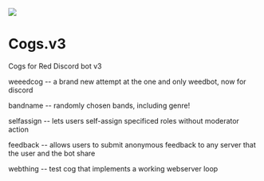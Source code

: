 <a href="https://www.patreon.com/bePatron?u=8964424" data-patreon-widget-type="become-patron-button"><img src="https://c5.patreon.com/external/logo/become_a_patron_button.png"></a>

# Cogs.v3
Cogs for Red Discord bot v3

weeedcog -- a brand new attempt at the one and only weedbot, now for discord

bandname -- randomly chosen bands, including genre!

selfassign -- lets users self-assign specificed roles without moderator action

feedback -- allows users to submit anonymous feedback to any server that the user and the bot share

webthing -- test cog that implements a working webserver loop
